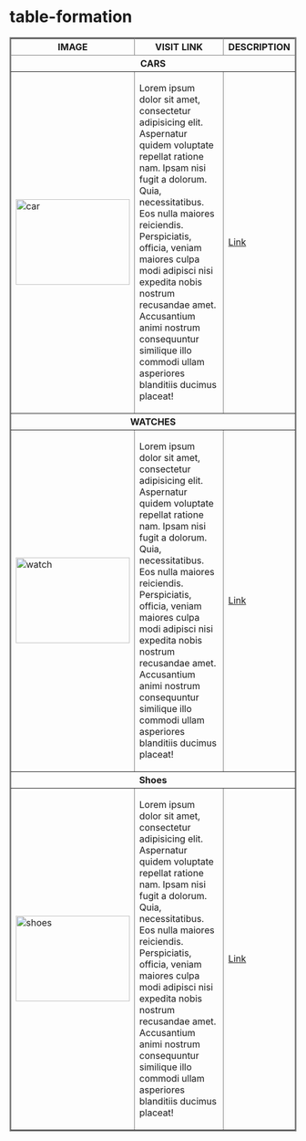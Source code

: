 # table-formation
<!DOCTYPE html>
<html lang="en">
<head>
    <meta charset="UTF-8" />
    <meta http-equiv="X-UA-Compatible" content="IE=edge" />
    <meta name="viewport" content="width=device-width, initial-scale=1.0" />
    <title>Table Formation</title>
</head>
<body oncontextmenu="return false;">
    <!-- Table for displaying images, links, and descriptions -->
    <table frame="box" rules="all" border="2" cellpadding="4" cellspacing="5">
        <!-- Table Header (First Row) -->
        <thead>
            <tr>
                <th>IMAGE</th>
                <th>VISIT LINK</th>
                <th>DESCRIPTION</th>
            </tr>
        </thead>
        <!-- Table Body (Data Rows) -->
        <tbody>
            <!-- Cars Section -->
            <tr>
                <th colspan="3">CARS</th>
            </tr>
            <tr>
                <!-- Image Column -->
                <td>
                    <img
                        width="200px"
                        height="150px"
                        src="https://vid.alarabiya.net/images/2023/04/12/2d220739-e6e3-4f4a-86f0-672691659959/2d220739-e6e3-4f4a-86f0-672691659959.jpg?crop=1:1&width=1000"
                        alt="car"
                    />
                </td>
                <!-- Description Column -->
                <td>
                    <p>
                        Lorem ipsum dolor sit amet, consectetur adipisicing elit.
                        Aspernatur quidem voluptate repellat ratione nam. Ipsam nisi fugit a
                        dolorum. Quia, necessitatibus. Eos nulla maiores reiciendis.
                        Perspiciatis, officia, veniam maiores culpa modi adipisci nisi expedita
                        nobis nostrum recusandae amet. Accusantium animi nostrum consequuntur
                        similique illo commodi ullam asperiores blanditiis ducimus placeat!
                    </p>
                </td>
                <!-- Visit Link Column -->
                <td>
                    <a href="https://vid.alarabiya.net/images/2023/04/12/2d220739-e6e3-4f4a-86f0-672691659959/2d220739-e6e3-4f4a-86f0-672691659959.jpg?crop=1:1&width=1000"
                        >Link</a
                    >
                </td>
            </tr>
            <!-- Watches Section -->
            <tr>
                <th colspan="3">WATCHES</th>
            </tr>
            <tr>
                <!-- Image Column -->
                <td>
                    <img
                        width="200px"
                        height="150px"
                        src="https://www.fashionbeans.com/wp-content/uploads/2016/11/expensivewatchestop1.jpg"
                        alt="watch"
                    />
                </td>
                <!-- Description Column -->
                <td>
                    <p>
                        Lorem ipsum dolor sit amet, consectetur adipisicing elit. Aspernatur
                        quidem voluptate repellat ratione nam. Ipsam nisi fugit a dolorum.
                        Quia, necessitatibus. Eos nulla maiores reiciendis. Perspiciatis,
                        officia, veniam maiores culpa modi adipisci nisi expedita nobis
                        nostrum recusandae amet. Accusantium animi nostrum consequuntur
                        similique illo commodi ullam asperiores blanditiis ducimus placeat!
                    </p>
                </td>
                <!-- Visit Link Column -->
                <td>
                    <a href="https://www.fashionbeans.com/wp-content/uploads/2016/11/expensivewatchestop1.jpg"
                        >Link</a
                    >
                </td>
            </tr>
            <!-- Shoes Section -->
            <tr>
                <th colspan="3">Shoes</th>
            </tr>
            <tr>
                <!-- Image Column -->
                <td>
                    <img
                        width="200px"
                        height="150px"
                        src="https://www.inventiva.co.in/wp-content/uploads/2022/03/Top-35-Most-Expensive-Shoes-For-Men-Best-Luxury-Brands.jpg"
                        alt="shoes"
                    />
                </td>
                <!-- Description Column -->
                <td>
                    <p>
                        Lorem ipsum dolor sit amet, consectetur adipisicing elit. Aspernatur
                        quidem voluptate repellat ratione nam. Ipsam nisi fugit a dolorum.
                        Quia, necessitatibus. Eos nulla maiores reiciendis. Perspiciatis,
                        officia, veniam maiores culpa modi adipisci nisi expedita nobis
                        nostrum recusandae amet. Accusantium animi nostrum consequuntur
                        similique illo commodi ullam asperiores blanditiis ducimus placeat!
                    </p>
                </td>
                <!-- Visit Link Column -->
                <td>
                    <a href="https://www.pinkvilla.com/images/2023-02/1676613650_screenshot_20230217-112813_instagram.jpg"
                        >Link</a
                    >
                </td>
            </tr>
        </tbody>
    </table>
</body>
</html>
<!-- I have added comments to the HTML code to explain the purpose of each section and the role of different elements within the table, such as table header, data rows, and columns for images, links, and descriptions. This should help you understand the structure and content of the table formation.-->
